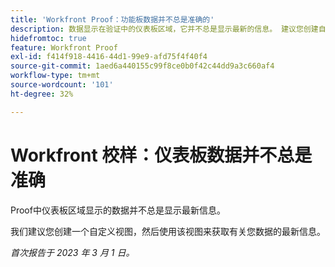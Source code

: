 ```yaml
---
title: 'Workfront Proof：功能板数据并不总是准确的'
description: 数据显示在验证中的仪表板区域，它并不总是显示最新的信息。 建议您创建自定义视图并使用该视图获取有关您的数据的最新信息。
hidefromtoc: true
feature: Workfront Proof
exl-id: f414f918-4416-44d1-99e9-afd75f4f40f4
source-git-commit: 1aed6a440155c99f8ce0b0f42c44dd9a3c660af4
workflow-type: tm+mt
source-wordcount: '101'
ht-degree: 32%

---
```


# Workfront 校样：仪表板数据并不总是准确

Proof中仪表板区域显示的数据并不总是显示最新信息。

我们建议您创建一个自定义视图，然后使用该视图来获取有关您数据的最新信息。

_首次报告于 2023 年 3 月 1 日。_
